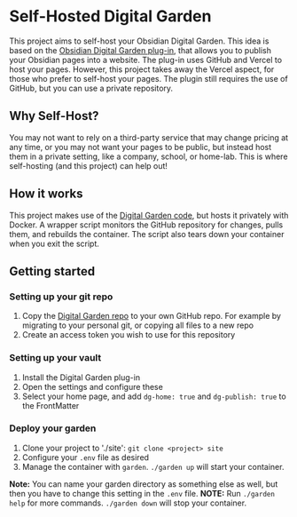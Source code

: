 # Self-Hosted Digital Garden
This project aims to self-host your Obsidian Digital Garden. This idea is based on the [Obsidian Digital Garden plug-in](https://dg-docs.ole.dev/), that allows you to publish your Obsidian pages into a website.
The plug-in uses GitHub and Vercel to host your pages. However, this project takes away the Vercel aspect, for those who prefer to self-host your pages. The plugin still requires the use of GitHub, but you can use a private repository.

## Why Self-Host?
You may not want to rely on a third-party service that may change pricing at any time, or you may not want your pages to be public, but instead host them in a private setting, like a company, school, or home-lab. This is where self-hosting (and this project) can help out!

## How it works
This project makes use of the [Digital Garden code](https://github.com/oleeskild/digitalgarden), but hosts it privately with Docker. A wrapper script monitors the GitHub repository for changes, pulls them, and rebuilds the container.
The script also tears down your container when you exit the script.

## Getting started
### Setting up your git repo
1) Copy the [Digital Garden repo](https://github.com/oleeskild/digitalgarden) to your own GitHub repo. For example by migrating to your personal git, or copying all files to a new repo
2) Create an access token you wish to use for this repository

### Setting up your vault
1) Install the Digital Garden plug-in
2) Open the settings and configure these
3) Select your home page, and add `dg-home: true` and `dg-publish: true` to the FrontMatter

### Deploy your garden
1) Clone your project to './site': `git clone <project> site`
2) Configure your `.env` file as desired
3) Manage the container with `garden`. `./garden up` will start your container.

**Note:** You can name your garden directory as something else as well, but then you have to change this setting in the `.env` file. 
**NOTE:** Run `./garden help` for more commands. `./garden down` will stop your container.
